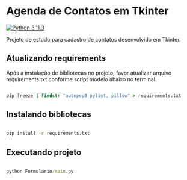 # Agenda de Contatos em Tkinter

[![Python 3.11.3](https://img.shields.io/badge/python-3.11.3-green.svg)](https://www.python.org/downloads/release/python-3113/)

Projeto de estudo para cadastro de  contatos desenvolvido em Tkinter.

## Atualizando requirements

Após a instalação de bibliotecas no projeto, favor atualizar arquivo requirements.txt conforme script modelo abaixo no terminal.

```cmd

pip freeze | findstr "autopep8 pylint, pillow" > requirements.txt

```

## Instalando bibliotecas

```cmd

pip install -r requirements.txt

```

## Executando projeto

```cmd

python Formulario/main.py

```
